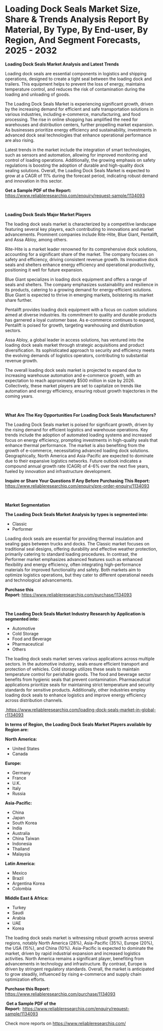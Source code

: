 <p><h1>Loading Dock Seals Market Size, Share & Trends Analysis Report By Material, By Type, By End-user, By Region, And Segment Forecasts, 2025 - 2032</h1></p><p><strong>Loading Dock Seals Market Analysis and Latest Trends</strong></p>
<p><p>Loading dock seals are essential components in logistics and shipping operations, designed to create a tight seal between the loading dock and trailers. This equipment helps to prevent the loss of energy, maintains temperature control, and reduces the risk of contamination during the loading and unloading of goods.</p><p>The Loading Dock Seals Market is experiencing significant growth, driven by the increasing demand for efficient and safe transportation solutions in various industries, including e-commerce, manufacturing, and food processing. The rise in online shopping has amplified the need for warehouses and distribution centers, further propelling market expansion. As businesses prioritize energy efficiency and sustainability, investments in advanced dock seal technologies that enhance operational performance are also rising.</p><p>Latest trends in the market include the integration of smart technologies, such as sensors and automation, allowing for improved monitoring and control of loading operations. Additionally, the growing emphasis on safety regulations is boosting the adoption of durable and high-quality dock sealing solutions. Overall, the Loading Dock Seals Market is expected to grow at a CAGR of 11% during the forecast period, indicating robust demand and innovation in this sector.</p></p>
<p><strong>Get a Sample PDF of the Report:&nbsp;</strong> <a href="https://www.reliableresearchiq.com/enquiry/request-sample/1134093?utm_campaign=2947&utm_medium=2&utm_source=Github&utm_content=ia&utm_term=25032025&utm_id=loading-dock-seals">https://www.reliableresearchiq.com/enquiry/request-sample/1134093</a></p>
<p>&nbsp;</p>
<p><strong>Loading Dock Seals Major Market Players</strong></p>
<p><p>The loading dock seals market is characterized by a competitive landscape featuring several key players, each contributing to innovations and market advancements. Prominent companies include Rite-Hite, Blue Giant, Pentalift, and Assa Abloy, among others.</p><p>Rite-Hite is a market leader renowned for its comprehensive dock solutions, accounting for a significant share of the market. The company focuses on safety and efficiency, driving consistent revenue growth. Its innovative dock seals and shelters enhance energy efficiency and operational productivity, positioning it well for future expansion.</p><p>Blue Giant specializes in loading dock equipment and offers a range of seals and shelters. The company emphasizes sustainability and resilience in its products, catering to a growing demand for energy-efficient solutions. Blue Giant is expected to thrive in emerging markets, bolstering its market share further.</p><p>Pentalift provides loading dock equipment with a focus on custom solutions aimed at diverse industries. Its commitment to quality and durable products has garnered a loyal customer base. As e-commerce continues to expand, Pentalift is poised for growth, targeting warehousing and distribution sectors.</p><p>Assa Abloy, a global leader in access solutions, has ventured into the loading dock seals market through strategic acquisitions and product diversification. Its sophisticated approach to security and efficiency meets the evolving demands of logistics operators, contributing to substantial revenue growth.</p><p>The overall loading dock seals market is projected to expand due to increasing warehouse automation and e-commerce growth, with an expectation to reach approximately $500 million in size by 2026. Collectively, these market players are set to capitalize on trends like automation and energy efficiency, ensuring robust growth trajectories in the coming years.</p></p>
<p>&nbsp;</p>
<p><strong>What Are The Key Opportunities For Loading Dock Seals Manufacturers?</strong></p>
<p><p>The Loading Dock Seals market is poised for significant growth, driven by the rising demand for efficient logistics and warehouse operations. Key trends include the adoption of automated loading systems and increased focus on energy efficiency, prompting investments in high-quality seals that enhance thermal performance. The market is also benefiting from the growth of e-commerce, necessitating advanced loading dock solutions. Geographically, North America and Asia-Pacific are expected to dominate due to their expansive logistics networks. Future outlook indicates a compound annual growth rate (CAGR) of 4-6% over the next five years, fueled by innovation and infrastructure development.</p></p>
<p><strong>Inquire or Share Your Questions If Any Before Purchasing This Report:</strong> <a href="https://www.reliableresearchiq.com/enquiry/pre-order-enquiry/1134093?utm_campaign=2947&utm_medium=2&utm_source=Github&utm_content=ia&utm_term=25032025&utm_id=loading-dock-seals">https://www.reliableresearchiq.com/enquiry/pre-order-enquiry/1134093</a></p>
<p>&nbsp;</p>
<p><strong>Market Segmentation</strong></p>
<p><strong>The Loading Dock Seals Market Analysis by types is segmented into:</strong></p>
<p><ul><li>Classic</li><li>Performer</li></ul></p>
<p><p>Loading dock seals are essential for providing thermal insulation and sealing gaps between trucks and docks. The Classic market focuses on traditional seal designs, offering durability and effective weather protection, primarily catering to standard loading procedures. In contrast, the Performer market emphasizes advanced features such as enhanced flexibility and energy efficiency, often integrating high-performance materials for improved functionality and safety. Both markets aim to optimize logistics operations, but they cater to different operational needs and technological advancements.</p></p>
<p><strong>Purchase this Report:&nbsp;</strong><a href="https://www.reliableresearchiq.com/purchase/1134093?utm_campaign=2947&utm_medium=2&utm_source=Github&utm_content=ia&utm_term=25032025&utm_id=loading-dock-seals">https://www.reliableresearchiq.com/purchase/1134093</a></p>
<p>&nbsp;</p>
<p><strong>The Loading Dock Seals Market Industry Research by Application is segmented into:</strong></p>
<p><ul><li>Automotive</li><li>Cold Storage</li><li>Food and Beverage</li><li>Pharmaceutical</li><li>Others</li></ul></p>
<p><p>The loading dock seals market serves various applications across multiple sectors. In the automotive industry, seals ensure efficient transport and protection of vehicles. Cold storage utilizes these seals to maintain temperature control for perishable goods. The food and beverage sector benefits from hygienic seals that prevent contamination. Pharmaceutical applications prioritize seals for maintaining strict temperature and security standards for sensitive products. Additionally, other industries employ loading dock seals to enhance logistics and improve energy efficiency across distribution channels.</p></p>
<p><a href="https://www.reliableresearchiq.com/loading-dock-seals-market-in-global-r1134093?utm_campaign=2947&utm_medium=2&utm_source=Github&utm_content=ia&utm_term=25032025&utm_id=loading-dock-seals">&nbsp;https://www.reliableresearchiq.com/loading-dock-seals-market-in-global-r1134093</a></p>
<p><strong>In terms of Region, the Loading Dock Seals Market Players available by Region are:</strong></p>
<p>
    <p> <strong> North America: </strong>
        <ul>
            <li>United States</li>
            <li>Canada</li>
        </ul>
        </p> 
    <p> <strong> Europe: </strong>
        <ul>
            <li>Germany</li>
            <li>France</li>
            <li>U.K.</li>
            <li>Italy</li>
            <li>Russia</li>
        </ul>
        </p> 
    <p> <strong> Asia-Pacific: </strong>
        <ul>
            <li>China</li>
            <li>Japan</li>
            <li>South Korea</li>
            <li>India</li>
            <li>Australia</li>
            <li>China Taiwan</li>
            <li>Indonesia</li>
            <li>Thailand</li>
            <li>Malaysia</li>
        </ul>
        </p> 
    <p> <strong> Latin America: </strong>
        <ul>
            <li>Mexico</li>
            <li>Brazil</li>
            <li>Argentina Korea</li>
            <li>Colombia</li>
        </ul>
        </p> 
    <p> <strong> Middle East & Africa: </strong>
        <ul>
            <li>Turkey</li>
            <li>Saudi</li>
            <li>Arabia</li>
            <li>UAE</li>
            <li>Korea</li>
        </ul>
    </p>
    </p>
<p><p>The loading dock seals market is witnessing robust growth across several regions, notably North America (28%), Asia-Pacific (35%), Europe (20%), the USA (15%), and China (10%). Asia-Pacific is expected to dominate the market, driven by rapid industrial expansion and increased logistics activities. North America remains a significant player, benefiting from advancements in technology and infrastructure. By contrast, Europe is driven by stringent regulatory standards. Overall, the market is anticipated to grow steadily, influenced by rising e-commerce and supply chain optimization efforts.</p></p>
<p><strong>Purchase this Report: </strong><a href="https://www.reliableresearchiq.com/purchase/1134093?utm_campaign=2947&utm_medium=2&utm_source=Github&utm_content=ia&utm_term=25032025&utm_id=loading-dock-seals">https://www.reliableresearchiq.com/purchase/1134093</a></p>
<p>&nbsp;<strong>Get a Sample PDF of the Report:&nbsp;&nbsp;</strong><a href="https://www.reliableresearchiq.com/enquiry/request-sample/1134093?utm_campaign=2947&utm_medium=2&utm_source=Github&utm_content=ia&utm_term=25032025&utm_id=loading-dock-seals">https://www.reliableresearchiq.com/enquiry/request-sample/1134093</a></p>
<p><strong></strong></p>
<p>Check more reports on <a href="https://www.reliableresearchiq.com/?utm_campaign=2947&utm_medium=2&utm_source=Github&utm_content=ia&utm_term=25032025&utm_id=loading-dock-seals">https://www.reliableresearchiq.com/</a></p>